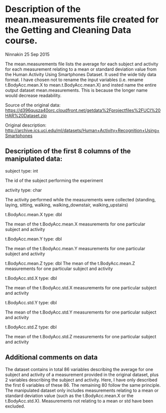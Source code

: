# Description of the mean.measurements file created for the Getting and Cleaning Data course. 
Ninnakin
25 Sep 2015

The mean.measurements file lists the average for each subject and activity for each measurement relating to a mean or standard deviation value from the Human Activity Using Smartphones Dataset. It used the wide tidy data format. I have chosen not to rename the input variables (i.e. rename t.BodyAcc.mean.X to mean.t.BodyAcc.mean.X) and insted name the entire output dataset mean.measurements. This is because the longer name would decrease readability. 

Source of the original data: 
https://d396qusza40orc.cloudfront.net/getdata%2Fprojectfiles%2FUCI%20HAR%20Dataset.zip

Original description: 
http://archive.ics.uci.edu/ml/datasets/Human+Activity+Recognition+Using+Smartphones

## Description of the first 8 columns of the manipulated data:
subject			      type: int

The id of the subject performing the experiment 

activity		      type: char

The activity performed while the measurements were collected (standing, laying, sitting, walking, walking_downstair, walking_upstairs)

t.BodyAcc.mean.X	type: dbl

The mean of the t.BodyAcc.mean.X measurements for one particular subject and activity 

t.BodyAcc.mean.Y	type: dbl

The mean of the t.BodyAcc.mean.Y measurements for one particular subject and activity 

t.BodyAcc.mean.Z	type: dbl
The mean of the t.BodyAcc.mean.Z measurements for one particular subject and activity 

t.BodyAcc.std.X		type: dbl

The mean of the t.BodyAcc.std.X measurements for one particular subject and activity 

t.BodyAcc.std.Y		type: dbl

The mean of the t.BodyAcc.std.Y measurements for one particular subject and activity 

t.BodyAcc.std.Z		type: dbl

The mean of the t.BodyAcc.std.Z measurements for one particular subject and activity 

## Additional comments on data 
The dataset contains in total 86 variables describing the average for one subject and activity of a measurement provided in the original dataset, plus 2 variables describing the subject and activity. Here, I have only described the first 6 variables of these 86. The remaining 80 follow the same principle. The manipulated dataset only includes measurements relating to a mean or standard deviation value (such as the t.BodyAcc.mean.X or the t.BodyAcc.std.X). Measurements not relating to a mean or std have been excluded. 

